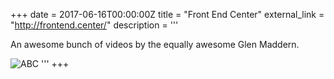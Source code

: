 +++
date = 2017-06-16T00:00:00Z
title = "Front End Center"
external_link = "http://frontend.center/"
description = '''

An awesome bunch of videos by the equally awesome Glen Maddern.

![ABC](https://frontend.center/front-end-center-logo.png)
'''
+++